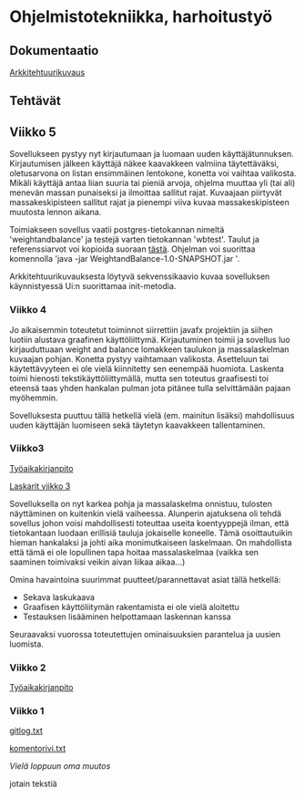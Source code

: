 # Ohjelmistotekniikka, harhoitustyö

## Dokumentaatio

[Arkkitehtuurikuvaus](https://github.com/SPitkanen/ot-harjoitustyo/blob/master/dokumentaatio/arkkitehtuuri.md)

## Tehtävät

## Viikko 5

Sovellukseen pystyy nyt kirjautumaan ja luomaan uuden käyttäjätunnuksen. Kirjautumisen jälkeen käyttäjä näkee kaavakkeen valmiina täytettäväksi, oletusarvona on listan ensimmäinen lentokone, konetta voi vaihtaa valikosta. Mikäli käyttäjä antaa liian suuria tai pieniä arvoja, ohjelma muuttaa yli (tai ali) menevän massan punaiseksi ja ilmoittaa sallitut rajat. Kuvaajaan piirtyvät massakeskipisteen sallitut rajat ja pienempi viiva kuvaa massakeskipisteen muutosta lennon aikana.

Toimiakseen sovellus vaatii postgres-tietokannan nimeltä 'weightandbalance' ja testejä varten tietokannan 'wbtest'. Taulut ja referenssiarvot voi kopioida suoraan [tästä](https://github.com/SPitkanen/ot-harjoitustyo/blob/master/WeightAndBalance/referenceValues.txt).
Ohjelman voi suorittaa komennolla 'java -jar WeightandBalance-1.0-SNAPSHOT.jar
'.

Arkkitehtuurikuvauksesta löytyvä sekvenssikaavio kuvaa sovelluksen käynnistyessä Ui:n suorittamaa init-metodia.


### Viikko 4


Jo aikaisemmin toteutetut toiminnot siirrettiin javafx projektiin ja siihen luotiin alustava graafinen käyttöliittymä. Kirjautuminen toimii ja sovellus luo kirjauduttuaan weight and balance lomakkeen taulukon ja massalaskelman kuvaajan pohjan. Konetta pystyy vaihtamaan valikosta. Asetteluun tai käytettävyyteen ei ole vielä kiinnitetty sen eenempää huomiota. Laskenta toimi hienosti tekstikäyttöliittymällä, mutta sen toteutus graafisesti toi eteensä taas yhden hankalan pulman jota pitänee tulla selvittämään pajaan myöhemmin.

Sovelluksesta puuttuu tällä hetkellä vielä (em. mainitun lisäksi) mahdollisuus uuden käyttäjän luomiseen sekä täytetyn kaavakkeen tallentaminen. 


### Viikko3
[Työaikakirjanpito](https://github.com/SPitkanen/ot-harjoitustyo/blob/master/dokumentaatio/tyoaikakirjanpito.md)

[Laskarit viikko 3](https://github.com/SPitkanen/ot-harjoitustyo/tree/master/laskarit/viikko3)

Sovelluksella on nyt karkea pohja ja massalaskelma onnistuu, tulosten näyttäminen on kuitenkin vielä vaiheessa. 
Alunperin ajatuksena oli tehdä sovellus johon voisi mahdollisesti toteuttaa useita koentyyppejä ilman, että tietokantaan luodaan erillisiä tauluja jokaiselle koneelle. Tämä osoittautuikin hieman hankalaksi ja johti aika monimutkaiseen laskelmaan. On mahdollista että tämä ei ole lopullinen tapa hoitaa massalaskelmaa (vaikka sen saaminen toimivaksi veikin aivan liikaa aikaa...)

Omina havaintoina suurimmat puutteet/parannettavat asiat tällä hetkellä:
* Sekava laskukaava
* Graafisen käyttöliitymän rakentamista ei ole vielä aloitettu
* Testauksen lisääminen helpottamaan laskennan kanssa

Seuraavaksi vuorossa toteutettujen ominaisuuksien parantelua ja uusien luomista.


### Viikko 2
[Työaikakirjanpito](https://github.com/SPitkanen/ot-harjoitustyo/blob/master/dokumentaatio/tyoaikakirjanpito.md)


### Viikko 1
[gitlog.txt](https://github.com/SPitkanen/ot-harjoitustyo/blob/master/laskarit/viikko1/gitlog.txt)

[komentorivi.txt](https://github.com/SPitkanen/ot-harjoitustyo/blob/master/laskarit/viikko1/komentorivi.txt)

*Vielä loppuun oma muutos*

jotain tekstiä
